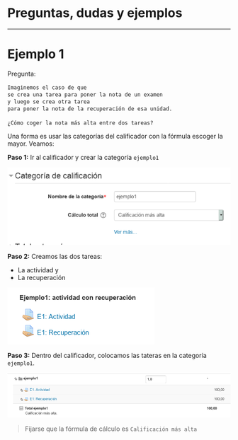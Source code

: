
# Preguntas, dudas y ejemplos

---

# Ejemplo 1

Pregunta:
```
Imaginemos el caso de que
se crea una tarea para poner la nota de un examen
y luego se crea otra tarea
para poner la nota de la recuperación de esa unidad.

¿Cómo coger la nota más alta entre dos tareas?
```

Una forma es usar las categorías del calificador con la fórmula escoger la mayor. Veamos:

**Paso 1:** Ir al calificador y crear la categoría `ejemplo1`

![](./files/ejemplo1-formula.png)

**Paso 2:** Creamos las dos tareas:
* La actividad y
* La recuperación

![](./files/ejemplo1-crear-tareas.png)

**Paso 3:** Dentro del calificador, colocamos las tateras en la categoría `ejemplo1`.

![](./files/ejemplo1-calificador.png)

> Fijarse que la fórmula de cálculo es `Calificación más alta`
